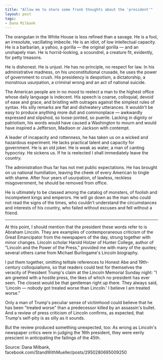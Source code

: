 ```yaml
---
title: "Allow me to share some frank thoughts about the 'president'"
layout: post
tags:
- Dana Milbank
---
```


The orangutan in the White House is less refined than a savage. He is a fool, an irresolute, vacillating imbecile. He is an idiot, of low intellectual capacity. He is a barbarian, a yahoo, a gorilla — the original gorilla — and an unshapely man. He is horrid-looking, a scoundrel, a creature fit, evidently, for petty treasons.

He is dishonest. He is unjust. He has no principle, no respect for law. In his administrative madness, on his unconstitutional crusade, he uses the power of government to crush. His presidency is despotism, a dictatorship, a monstrous usurpation, a criminal wrong and an act of national suicide.

The American people are in no mood to reelect a man to the highest office whose daily language is indecent. His speech is coarse, colloquial, devoid of ease and grace, and bristling with outrages against the simplest rules of syntax. His silly remarks are flat and dishwatery utterances. It wouldn't be easy to produce anything more dull and commonplace — awkwardly expressed and slipshod, so loose-jointed, so puerile. Lacking in dignity or patriotism, his words would have caused a Washington to mourn and would have inspired a Jefferson, Madison or Jackson with contempt.

A leader of incapacity and rottenness, he has taken us on a wicked and hazardous experiment. He lacks practical talent and capacity for government. He is an old joker. He is weak as water, a man of canting hypocrisy. He sickens us. If he is reelected I shall immediately leave the country.

The administration thus far has not met public expectations. He has brought on us national humiliation, leaving the cheek of every American to tingle with shame. After four years of usurpation, of lawless, reckless misgovernment, he should be removed from office.

He is ultimately to be classed among the catalog of monsters, of foolish and incompetent kings and emperors. He will go down as the man who could not read the signs of the times, who couldn't understand the circumstances and interests of his country, who failed without excuses and fell without a friend.

---

At this point, I should mention that the president these words refer to is Abraham Lincoln. They are examples of contemporaneous criticism of the Great Emancipator from the newspapers of the day, strung together with minor changes. Lincoln scholar Harold Holzer of Hunter College, author of "Lincoln and the Power of the Press," provided me with many of the quotes; several others came from Michael Burlingame's Lincoln biography.

I put them together, omitting telltale references to Honest Abe and 19th-century colloquialisms, so that readers could test for themselves the veracity of President Trump's claim at the Lincoln Memorial Sunday night: "I am greeted with a hostile press, the likes of which no president has ever seen. The closest would be that gentleman right up there. They always said, 'Lincoln — nobody got treated worse than Lincoln.' I believe I am treated worse."

Only a man of Trump's peculiar sense of victimhood could believe that he has been "treated worse" than a predecessor killed by an assassin's bullet. And a review of press criticism of Lincoln confirms, as expected, that Trump's self-pity is as silly as it sounds.

But the review produced something unexpected, too: As wrong as Lincoln's newspaper critics were in judging the 16th president, they were eerily prescient in anticipating the failings of the 45th.

Source: Dana Milbank, facebook.com/StandWithMueller/posts/2950280695009250
